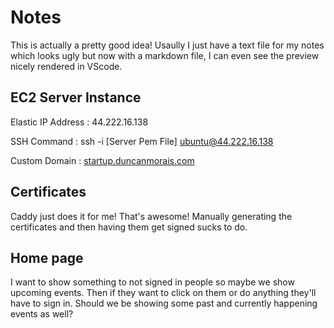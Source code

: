 # Notes

This is actually a pretty good idea! Usaully I just have a text file for my notes which looks ugly but now with a markdown file, I can even see the preview nicely rendered in VScode.

## EC2 Server Instance
Elastic IP Address : 44.222.16.138

SSH Command : ssh -i [Server Pem File] ubuntu@44.222.16.138

Custom Domain : [startup.duncanmorais.com](http://startup.duncanmorais.com)

## Certificates
Caddy just does it for me! That's awesome! Manually generating the certificates and then having them get signed sucks to do.


## Home page
I want to show something to not signed in people so maybe we show upcoming events.
Then if they want to click on them or do anything they'll have to sign in.
Should we be showing some past and currently happening events as well?
